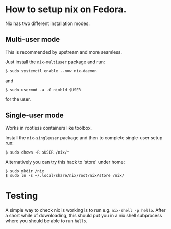 # How to setup nix on Fedora.

Nix has two different installation modes:

## Multi-user mode

This is recommended by upstream and more seamless.

Just install the `nix-multiuser` package and run:
```
$ sudo systemctl enable --now nix-daemon
```
and
```
$ sudo usermod -a -G nixbld $USER
```
for the user.

## Single-user mode

Works in rootless containers like toolbox.

Install the `nix-singleuser` package
and then to complete single-user setup run:
```
$ sudo chown -R $USER /nix/*
```

Alternatively you can try this hack to 'store' under home:
```
$ sudo mkdir /nix
$ sudo ln -s ~/.local/share/nix/root/nix/store /nix/
```

# Testing

A simple way to check nix is working is to run e.g. `nix-shell -p hello`.
After a short while of downloading, this should put you in
a nix shell subprocess where you should be able to run `hello`.
